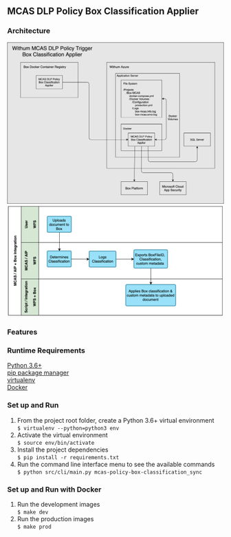 ## MCAS DLP Policy Box Classification Applier 
### Architecture
![diagram](docs/MCAS_DLP_Policy_Box_Classification_Applier.png)  
![diagram](docs/Box_MCAS.png) 
### Features   
### Runtime Requirements  
[Python 3.6+](https://www.python.org/downloads/)  
[pip package manager](https://pip.pypa.io/en/stable/installing/)  
[virtualenv](https://virtualenv.pypa.io/en/latest/)  
[Docker](https://www.docker.com/)  
### Set up and Run  
1. From the project root folder, create a Python 3.6+ virtual environment  
`$ virtualenv --python=python3 env`  
2. Activate the virtual environment  
`$ source env/bin/activate`  
3. Install the project dependencies  
`$ pip install -r requirements.txt`  
4. Run the command line interface menu to see the available commands  
`$ python src/cli/main.py mcas-policy-box-classification_sync` 
### Set up and Run with Docker  
1. Run the development images  
`$ make dev`  
2. Run the production images  
`$ make prod`